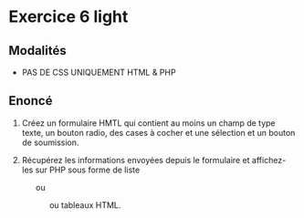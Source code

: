 # Exercice 6 light

## Modalités

- PAS DE CSS UNIQUEMENT HTML & PHP

## Enoncé

1. Créez un formulaire HMTL qui contient au moins un champ de type texte, un bouton radio, des cases à cocher et une sélection et un bouton de soumission.

2. Récupérez les informations envoyées depuis le formulaire et affichez-les sur PHP sous forme de liste <ul> ou <ol> ou tableaux <table> HTML.